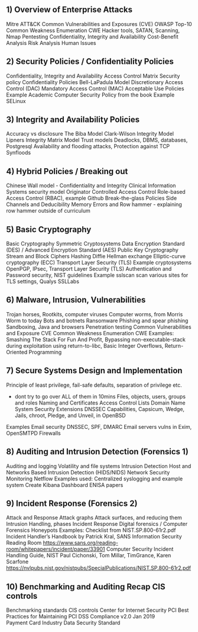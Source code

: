 ## 1) Overview of Enterprise Attacks
Mitre ATT&CK
Common Vulnerabilities and Exposures (CVE)
OWASP Top-10
Common Weakness Enumeration CWE
Hacker tools, SATAN, Scanning, Nmap
Pentesting
Confidentiality, Integrity and Availability
Cost-Benefit Analysis
Risk Analysis
Human Issues

## 2) Security Policies / Confidentiality Policies
Confidentiality, Integrity and Availability
Access Control Matrix
Security policy
Confidentiality Policies Bell-LaPadula Model
Discretionary Access Control (DAC)
Mandatory Access Control (MAC)
Acceptable Use Policies
Example Academic Computer Security Policy from the book
Example SELinux

## 3) Integrity and Availability Policies
Accuracy vs disclosure
The Biba Model
Clark-Wilson Integrity Model
Lipners Integrity Matrix Model
Trust models
Deadlocks, DBMS, databases, Postgresql
Availability and flooding attacks, Protection against TCP Synfloods

## 4) Hybrid Policies / Breaking out
Chinese Wall model - Confidentiality and Integrity
Clinical Information Systems security model
Originator Controlled Access Control
Role-based Access Control (RBAC), example Github
Break-the-glass Policies
Side Channels and Deducibility
Memory Errors and Row hammer - explaining row hammer outside of curriculum


## 5) Basic Cryptography
Basic Cryptography
Symmetric Cryptosystems
Data Encryption Standard (DES) / Advanced Encryption Standard (AES)
Public Key Cryptography
Stream and Block Ciphers
Hashing
Diffie Hellman exchange
Elliptic-curve cryptography (ECC)
Transport Layer Security (TLS)
Example cryptosystems OpenPGP, IPsec, Transport Layer Security (TLS)
Authentication and Password security, NIST guidelines
Example sslscan scan various sites for TLS settings, Qualys SSLLabs

## 6) Malware, Intrusion, Vulnerabilities
Trojan horses, Rootkits, computer viruses
Computer worms, from Morris Worm to today
Bots and botnets
Ransomware
Phishing and spear phishing
Sandboxing, Java and browsers
Penetration testing
Common Vulnerabilities and Exposure CVE
Common Weakness Enumeration CWE
Examples:
Smashing The Stack For Fun And Profit, Bypassing non-executable-stack during exploitation using
return-to-libc, Basic Integer Overflows, Return-Oriented Programming

## 7) Secure Systems Design and Implementation
Principle of least privilege, fail-safe defaults, separation of privilege etc.
- dont try to go over ALL of them in 10mins
Files, objects, users, groups and roles
Naming and Certificates
Access Control Lists
Domain Name System Security Extensions DNSSEC
Capabilities, Capsicum, Wedge, Jails, chroot, Pledge, and Unveil, in OpenBSD

Examples
Email security DNSSEC, SPF, DMARC
Email servers vulns in Exim, OpenSMTPD
Firewalls

## 8) Auditing and Intrusion Detection (Forensics 1)
Auditing and logging
Volatility and file systems
Intrusion Detection
Host and Networks Based Intrusion Detection (HIDS/NIDS)
Network Security Monitoring
Netflow
Examples used:
Centralized syslogging and example system
Create Kibana Dashboard
ENISA papers

## 9) Incident Response (Forensics 2)
Attack and Response
Attack graphs
Attack surfaces, and reducing them
Intrusion Handling, phases
Incident Response
Digital forensics / Computer Forensics
Honeypots
Examples:
Checklist from NIST.SP.800-61r2.pdf
Incident Handler’s Handbook by Patrick Kral, SANS Information Security Reading Room
https://www.sans.org/reading-room/whitepapers/incident/paper/33901
Computer Security Incident Handling Guide, NIST Paul Cichonski, Tom Millar, TimGrance, Karen Scarfone
https://nvlpubs.nist.gov/nistpubs/SpecialPublications/NIST.SP.800-61r2.pdf

## 10) Benchmarking and Auditing Recap CIS controls
Benchmarking standards
CIS controls Center for Internet Security
PCI Best Practices for Maintaining PCI DSS Compliance v2.0 Jan 2019\
Payment Card Industry Data Security Standard

